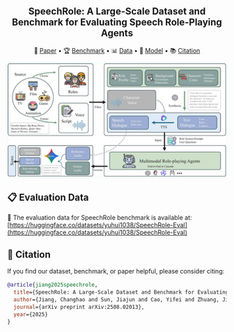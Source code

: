 

<div align="center">
    <h2> SpeechRole: A Large-Scale Dataset and Benchmark for Evaluating Speech Role-Playing Agents </h2>

<p align="center">
  📄 <a href="https://arxiv.org/abs/2508.02013v1">Paper</a> •
  🏆 <a href="https://huggingface.co/datasets/yuhui1038/SpeechRole-Eval">Benchmark</a> •
  📊 <a href="https://huggingface.co/datasets/yuhui1038/SpeechRole-Data">Data</a> •
  🤖 <a href="https://huggingface.co/yuhui1038/SpeechRole-Agent">Model</a> •
  📚 <a href="#-citation">Citation</a>
</p>

![Introduction](intro.jpg)


<div align="left">

## 📋 Evaluation Data

🤗 The evaluation data for SpeechRole benchmark is available at: [https://huggingface.co/datasets/yuhui1038/SpeechRole-Eval](https://huggingface.co/datasets/yuhui1038/SpeechRole-Eval)

## 📖 Citation

If you find our dataset, benchmark, or paper helpful, please consider citing:

```bibtex
@article{jiang2025speechrole,
  title={SpeechRole: A Large-Scale Dataset and Benchmark for Evaluating Speech Role-Playing Agents},
  author={Jiang, Changhao and Sun, Jiajun and Cao, Yifei and Zhuang, Jiabao and Li, Hui and Fan, Xiaoran and Zhang, Ming and Ye, Junjie and Dou, Shihan and Xi, Zhiheng and others},
  journal={arXiv preprint arXiv:2508.02013},
  year={2025}
}
```

</div>
